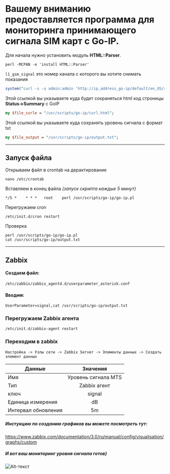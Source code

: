 Вашему вниманию предоставляется программа для мониторинга принимающего сигнала SIM карт с Go-IP.
===========

Для начала нужно установить модуль **HTML::Parser**.

```
perl -MCPAN -e 'install HTML::Parser'
```
`l1_gsm_signal` это номер канала с которого вы хотите снимать показания 
```perl 
system("curl -s -u admin:admin 'http://ip_address_go-ip/default/en_US/status.html' | grep l1_gsm_signal >> $file_curle");

```
Этой ссылкой вы указываете куда будет сохраняться html код строницы **Status->Summary** с GoIP
```perl 
my $file_curle = "/usr/scripts/go-ip/curl.html";
```
Этой ссылкой вы указываете куда сохранять уровень сигнала с формат txt
```perl 
my $file_output = "/usr/scripts/go-ip/output.txt"; 
```
____
Запуск файла
-----------
Открываем файл в crontab на дерактирование 
```
nano /etc/crontab
```
Вставляем в конец файла *(запуск скрипта каждые 5 минут)*
```
*/5 *    * * *   root    perl /usr/scripts/go-ip/go-ip.pl
```
Перегружаем cron
```
/etc/init.d/cron restart 
```
Проверка
```
perl /usr/scripts/go-ip/go-ip.pl
cat /usr/scripts/go-ip/output.txt
```
____
Zabbix
-----------

#### Создаем файл:
```
/etc/zabbix/zabbix_agentd.d/userparameter_asterisk.conf
```
#### Вводим:
```UserParameter=signal,cat /usr/scripts/go-ip/output.txt```

### Перегружаем Zabbix агента

```/etc/init.d/zabbix-agent restart```

### Переходим в zabbix

`Настройка -> Узлы сети -> Zabbix Server -> Элементы данных -> Создать элемент данных`


| Данные | Значения |
|----------------|:---------:|
| Имя | Уровень сигнала MTS |
| Тип | Zabbix агент |
| ключ | signal |
| Единица измерения | dB |
| Интервал обновления | 5m |

##### Инстукцию по созданию графиков вы можете посмотреть тут:
https://www.zabbix.com/documentation/3.0/ru/manual/config/visualisation/graphs/custom

##### И вот ваш мониторинг уровня сигнала готов)
![Alt-текст](https://i.ibb.co/gghZ51Q/zabbix.png)
